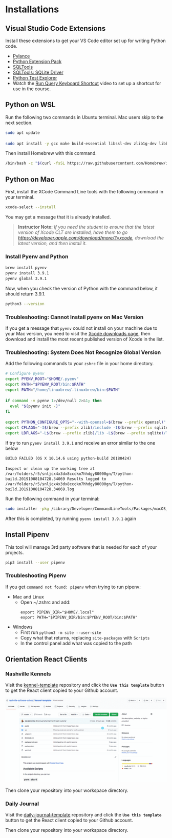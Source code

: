 # Installations

## Visual Studio Code Extensions

Install these extensions to get your VS Code editor set up for writing Python code.

* [Pylance](https://marketplace.visualstudio.com/items?itemName=ms-python.vscode-pylance)
* [Python Extension Pack](https://marketplace.visualstudio.com/items?itemName=donjayamanne.python-extension-pack)
* [SQLTools](https://marketplace.visualstudio.com/items?itemName=mtxr.sqltools)
* [SQLTools: SQLite Driver](https://marketplace.visualstudio.com/items?itemName=mtxr.sqltools-driver-sqlite)
* [Python Test Explorer](https://marketplace.visualstudio.com/items?itemName=LittleFoxTeam.vscode-python-test-adapter)
* Watch the [Run Query Keyboard Shortcut](https://www.youtube.com/watch?v=4_9QTLGUqko) video to set up a shortcut for use in the course.

## Python on WSL

Run the following two commands in Ubuntu terminal. Mac users skip to the next section.

```sh
sudo apt update

sudo apt install -y gcc make build-essential libssl-dev zlib1g-dev libbz2-dev libreadline-dev libsqlite3-dev wget curl llvm libncurses5-dev libncursesw5-dev xz-utils tk-dev libffi-dev liblzma-dev python-openssl python3 python3-pip
```

Then install Homebrew with this command.

```sh
/bin/bash -c "$(curl -fsSL https://raw.githubusercontent.com/Homebrew/install/HEAD/install.sh)"
```


## Python on Mac

First, install the XCode Command Line tools with the following command in your terminal.

```sh
xcode-select --install
```

You may get a message that it is already installed.

> **Instructor Note:** _If you need the student to ensure that the latest version of Xcode CLT are installed, have them to go https://developer.apple.com/download/more/?=xcode, download the latest version, and then install it._

### Install Pyenv and Python

```bash
brew install pyenv
pyenv install 3.9.1
pyenv global 3.9.1
```

Now, when you check the version of Python with the command below, it should return 3.9.1.

```sh
python3 --version
```

### Troubleshooting: Cannot Install pyenv on Mac Version

If you get a message that `pyenv` could not install on your machine due to your Mac version, you need to visit the [Xcode downloads page](https://developer.apple.com/download/more/), then download and install the most recent published version of Xcode in the list.

### Troubleshooting: System Does Not Recognize Global Version

Add the following commands to your `zshrc` file in your home directory.

```sh
# Configure pyenv
export PYENV_ROOT="$HOME/.pyenv"
export PATH="$PYENV_ROOT/bin:$PATH"
export PATH="/home/linuxbrew/.linuxbrew/bin:$PATH"

if command -v pyenv 1>/dev/null 2>&1; then
  eval "$(pyenv init -)"
fi

export PYTHON_CONFIGURE_OPTS="--with-openssl=$(brew --prefix openssl)"
export CFLAGS="-I$(brew --prefix zlib)/include -I$(brew --prefix sqlite)/include -I$(brew --prefix bzip2)/include"
export LDFLAGS="-L$(brew --prefix zlib)/lib -L$(brew --prefix sqlite)/lib -L$(brew --prefix bzip2)/lib"
```

If try to run `pyenv install 3.9.1` and receive an error similar to the one below

```
BUILD FAILED (OS X 10.14.6 using python-build 20180424)

Inspect or clean up the working tree at /var/folders/r5/snljcx4x3dx8ccckm7hhdgy80000gn/T/python-build.20191008104728.34069 Results logged to /var/folders/r5/snljcx4x3dx8ccckm7hhdgy80000gn/T/python-build.20191008104728.34069.log
```

Run the following command in your terminal:

```sh
sudo installer -pkg /Library/Developer/CommandLineTools/Packages/macOS_SDK_headers_for_macOS_10.14.pkg -target /
```

After this is completed, try running `pyenv install 3.9.1` again

## Install Pipenv

This tool will manage 3rd party software that is needed for each of your projects.

```sh
pip3 install --user pipenv
```

### Troubleshooting Pipenv
If you get `command not found: pipenv` when trying to run pipenv:
* Mac and Linux
  * Open ~/.zshrc and add:
      ```
      export PIPENV_DIR="$HOME/.local"
      export PATH="$PIPENV_DIR/bin:$PYENV_ROOT/bin:$PATH"
      ```
* Windows
  * First run `python3 -m site --user-site`
  * Copy what that returns, replacing `site-packages` with `Scripts`
  * In the control panel add what was copied to the path


## Orientation React Clients

### Nashville Kennels

Visit the [kennel-template](https://github.com/nashville-software-school/nashville-kennels-template) repository and click the **`Use this template`** button to get the React client copied to your Github account.

![animation showing how to use template](./images/kennel-template-process.gif)

Then clone your repository into your workspace directory.


### Daily Journal

Visit the [daily-journal-template](https://github.com/nashville-software-school/daily-journal-react-template) repository and click the **`Use this template`** button to get the React client copied to your Github account.

Then clone your repository into your workspace directory.
